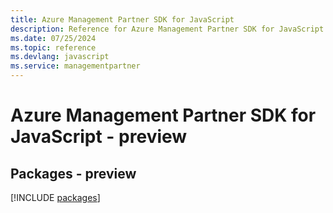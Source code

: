 ```yaml
---
title: Azure Management Partner SDK for JavaScript
description: Reference for Azure Management Partner SDK for JavaScript
ms.date: 07/25/2024
ms.topic: reference
ms.devlang: javascript
ms.service: managementpartner
---
```

# Azure Management Partner SDK for JavaScript - preview
## Packages - preview
[!INCLUDE [packages](management-partner-index.md)]